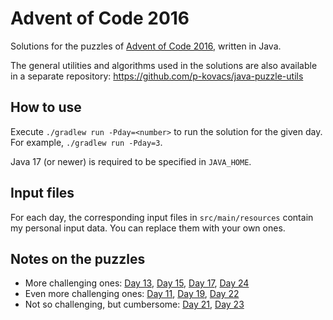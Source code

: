 # Advent of Code 2016

Solutions for the puzzles of [Advent of Code 2016](https://adventofcode.com/2016), written in Java.

The general utilities and algorithms used in the solutions are also available in a separate repository:
https://github.com/p-kovacs/java-puzzle-utils

## How to use

Execute `./gradlew run -Pday=<number>` to run the solution for the given day. For example, `./gradlew run -Pday=3`.

Java 17 (or newer) is required to be specified in `JAVA_HOME`.

## Input files

For each day, the corresponding input files in `src/main/resources` contain my personal input data.
You can replace them with your own ones.

## Notes on the puzzles

* More challenging ones:
[Day 13](https://adventofcode.com/2016/day/13),
[Day 15](https://adventofcode.com/2016/day/15),
[Day 17](https://adventofcode.com/2016/day/17),
[Day 24](https://adventofcode.com/2016/day/24)
* Even more challenging ones:
[Day 11](https://adventofcode.com/2016/day/11),
[Day 19](https://adventofcode.com/2016/day/19),
[Day 22](https://adventofcode.com/2016/day/22)
* Not so challenging, but cumbersome:
[Day 21](https://adventofcode.com/2016/day/21),
[Day 23](https://adventofcode.com/2016/day/23)
